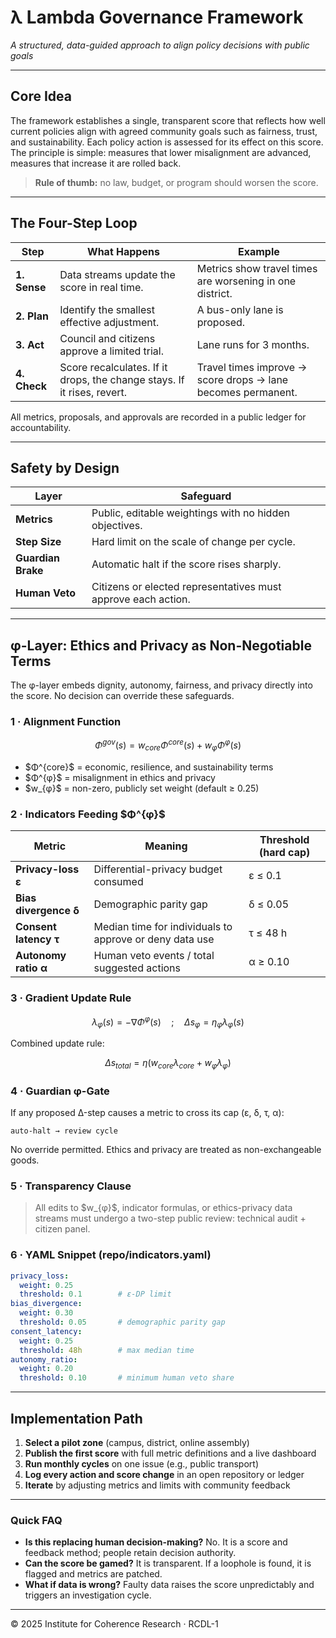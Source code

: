 # λ Lambda Governance Framework

*A structured, data-guided approach to align policy decisions with public goals*

---

## Core Idea

The framework establishes a single, transparent score that reflects how well current policies align with agreed community goals such as fairness, trust, and sustainability. Each policy action is assessed for its effect on this score. The principle is simple: measures that lower misalignment are advanced, measures that increase it are rolled back.

> **Rule of thumb:** no law, budget, or program should worsen the score.

---

## The Four-Step Loop

| Step         | What Happens                                                            | Example                                                      |
| ------------ | ----------------------------------------------------------------------- | ------------------------------------------------------------ |
| **1. Sense** | Data streams update the score in real time.                             | Metrics show travel times are worsening in one district.     |
| **2. Plan**  | Identify the smallest effective adjustment.                             | A bus-only lane is proposed.                                 |
| **3. Act**   | Council and citizens approve a limited trial.                           | Lane runs for 3 months.                                      |
| **4. Check** | Score recalculates. If it drops, the change stays. If it rises, revert. | Travel times improve → score drops → lane becomes permanent. |

All metrics, proposals, and approvals are recorded in a public ledger for accountability.

---

## Safety by Design

| Layer              | Safeguard                                                     |
| ------------------ | ------------------------------------------------------------- |
| **Metrics**        | Public, editable weightings with no hidden objectives.        |
| **Step Size**      | Hard limit on the scale of change per cycle.                  |
| **Guardian Brake** | Automatic halt if the score rises sharply.                    |
| **Human Veto**     | Citizens or elected representatives must approve each action. |

---

## φ-Layer: Ethics and Privacy as Non-Negotiable Terms

The φ-layer embeds dignity, autonomy, fairness, and privacy directly into the score. No decision can override these safeguards.

### 1 · Alignment Function

$$
Φ^{gov}(s) = w_{core} Φ^{core}(s) + w_{φ} Φ^{φ}(s)
$$

* \$Φ^{core}\$ = economic, resilience, and sustainability terms
* \$Φ^{φ}\$ = misalignment in ethics and privacy
* \$w\_{φ}\$ = non-zero, publicly set weight (default ≥ 0.25)

### 2 · Indicators Feeding \$Φ^{φ}\$

| Metric                | Meaning                                                 | Threshold (hard cap) |
| --------------------- | ------------------------------------------------------- | -------------------- |
| **Privacy-loss ε**    | Differential-privacy budget consumed                    | ε ≤ 0.1              |
| **Bias divergence δ** | Demographic parity gap                                  | δ ≤ 0.05             |
| **Consent latency τ** | Median time for individuals to approve or deny data use | τ ≤ 48 h             |
| **Autonomy ratio α**  | Human veto events / total suggested actions             | α ≥ 0.10             |

### 3 · Gradient Update Rule

$$
λ_φ(s) = -∇ Φ^{φ}(s) \quad ; \quad Δs_φ = η_φ λ_φ(s)
$$

Combined update rule:

$$
Δs_{total} = η ( w_{core} λ_{core} + w_{φ} λ_{φ} )
$$

### 4 · Guardian φ-Gate

If any proposed Δ-step causes a metric to cross its cap (ε, δ, τ, α):

```
auto-halt → review cycle
```

No override permitted. Ethics and privacy are treated as non-exchangeable goods.

### 5 · Transparency Clause

> All edits to \$w\_{φ}\$, indicator formulas, or ethics-privacy data streams must undergo a two-step public review: technical audit + citizen panel.

### 6 · YAML Snippet (repo/indicators.yaml)

```yaml
privacy_loss:
  weight: 0.25
  threshold: 0.1        # ε-DP limit
bias_divergence:
  weight: 0.30
  threshold: 0.05       # demographic parity gap
consent_latency:
  weight: 0.25
  threshold: 48h        # max median time
autonomy_ratio:
  weight: 0.20
  threshold: 0.10       # minimum human veto share
```

---

## Implementation Path

1. **Select a pilot zone** (campus, district, online assembly)
2. **Publish the first score** with full metric definitions and a live dashboard
3. **Run monthly cycles** on one issue (e.g., public transport)
4. **Log every action and score change** in an open repository or ledger
5. **Iterate** by adjusting metrics and limits with community feedback

---

### Quick FAQ

* **Is this replacing human decision-making?**  No. It is a score and feedback method; people retain decision authority.
* **Can the score be gamed?**  It is transparent. If a loophole is found, it is flagged and metrics are patched.
* **What if data is wrong?**  Faulty data raises the score unpredictably and triggers an investigation cycle.

---

© 2025 Institute for Coherence Research · RCDL-1
